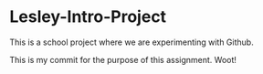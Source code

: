 # Lesley-Intro-Project

This is a school project where we are experimenting with Github. 

This is my commit for the purpose of this assignment. Woot! 
